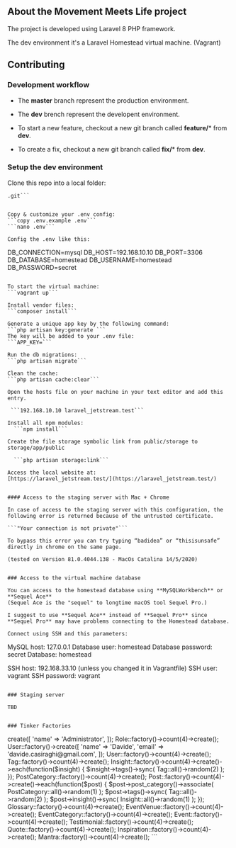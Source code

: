 

## About the Movement Meets Life project

The project is developed using Laravel 8 PHP framework. 
  
The dev environment it's a Laravel Homestead virtual machine. (Vagrant)


## Contributing

### Development workflow
- The **master** branch represent the production environment.  
- The **dev** brench represent the developent environment.  

- To start a new feature, checkout a new git branch called **feature/*** from **dev**.
- To create a fix, checkout a new git branch called **fix/*** from **dev**.


### Setup the dev environment 

Clone this repo into a local folder:   
```git clone git@github.com:davide-casiraghi/movement_meets_life_nova
.git```


Copy & customize your .env config:   
```copy .env.example .env```    
```nano .env```

Config the .env like this:
```
DB_CONNECTION=mysql
DB_HOST=192.168.10.10
DB_PORT=3306
DB_DATABASE=homestead
DB_USERNAME=homestead
DB_PASSWORD=secret
```

To start the virtual machine:    
```vagrant up```

Install vendor files:   
```composer install```   

Generate a unique app key by the following command:    
```php artisan key:generate ```  
The key will be added to your .env file:
```APP_KEY=```

Run the db migrations:    
```php artisan migrate```   

Clean the cache:  
```php artisan cache:clear```

Open the hosts file on your machine in your text editor and add this entry.  

 ```192.168.10.10 laravel_jetstream.test```

Install all npm modules:   
  ```npm install```
  
Create the file storage symbolic link from public/storage to storage/app/public
 
  ```php artisan storage:link```

Access the local website at:   
[https://laravel_jetstream.test/](https://laravel_jetstream.test/)


#### Access to the staging server with Mac + Chrome

In case of access to the staging server with this configuration, the following error is returned because of the untrusted certificate.    

```"Your connection is not private"```    

To bypass this error you can try typing “badidea” or “thisisunsafe” directly in chrome on the same page.    

(tested on Version 81.0.4044.138 - MacOs Catalina 14/5/2020)


### Access to the virtual machine database

You can access to the homestead database using **MySQLWorkbench** or **Sequel Ace**
(Sequel Ace is the "sequel" to longtime macOS tool Sequel Pro.)

I suggest to use **Sequel Ace** instead of **Sequel Pro** since **Sequel Pro** may have problems connecting to the Homestead database.

Connect using SSH and this parameters:

```
MySQL host: 127.0.0.1
Database user: homestead
Database password: secret
Database: homestead

SSH host: 192.168.33.10 (unless you changed it in Vagrantfile)
SSH user: vagrant
SSH password: vagrant
```

### Staging server

TBD


### Tinker Factories
```
<?php
//Tinker away!
use App\Models\Event;
use App\Models\EventCategory;
use App\Models\Glossary;
use App\Models\Insight;
use App\Models\Inspiration;
use App\Models\Post;
use App\Models\PostCategory;
use App\Models\Quote;
use App\Models\Role;
use App\Models\Tag;
use App\Models\Testimonial;
use App\Models\EventVenue;
use App\Models\Mantra;
use App\Models\User;


Role::factory()->create([
    'name' => 'Administrator',
]);
Role::factory()->count(4)->create();

User::factory()->create([
    'name' => 'Davide',
    'email' => 'davide.casiraghi@gmail.com',
]);
User::factory()->count(4)->create();

Tag::factory()->count(4)->create();
Insight::factory()->count(4)->create()->each(function($insight) {
    $insight->tags()->sync(
        Tag::all()->random(2)
    );
});

PostCategory::factory()->count(4)->create();
Post::factory()->count(4)->create()->each(function($post) {
    $post->post_category()->associate(
        PostCategory::all()->random(1)
    );
    $post->tags()->sync(
        Tag::all()->random(2)
    );
    $post->insight()->sync(
        Insight::all()->random(1)
    );
});
Glossary::factory()->count(4)->create();

EventVenue::factory()->count(4)->create();
EventCategory::factory()->count(4)->create();
Event::factory()->count(4)->create();

Testimonial::factory()->count(4)->create();
Quote::factory()->count(4)->create();

Inspiration::factory()->count(4)->create();
Mantra::factory()->count(4)->create();
```